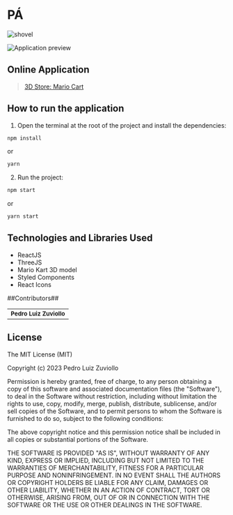 # PÁ #

![shovel](https://github.com/preduouh/graphc/assets/58116134/848c029a-b051-4896-b94f-e5c1b875ac95)



<img src="./docs/preview-gif.gif" alt="Application preview">

##  Online Application ##

> [3D Store: Mario Cart](https://mario-cart-computacao-gracifa.vercel.app/)

##  How to run the application ##

1. Open the terminal at the root of the project and install the dependencies:
```bash
npm install
```
or
```bash
yarn
```

2. Run the project:
```bash
npm start
```
or
```bash
yarn start
```

## Technologies and Libraries Used

* ReactJS
* ThreeJS
* Mario Kart 3D model
* Styled Components
* React Icons

##Contributors##

<table>
  <tr>
    <td align="center">
        <sub>
          <b>Pedro Luiz Zuviollo</b>
        </sub>
      </a>
    </td>
  </tr>
</table>

## ‍License ##
The MIT License (MIT)

Copyright (c) 2023 Pedro Luiz Zuviollo

Permission is hereby granted, free of charge, to any person obtaining a copy of this software and associated documentation files (the "Software"), to deal in the Software without restriction, including without limitation the rights to use, copy, modify, merge, publish, distribute, sublicense, and/or sell copies of the Software, and to permit persons to whom the Software is furnished to do so, subject to the following conditions:

The above copyright notice and this permission notice shall be included in all copies or substantial portions of the Software.

THE SOFTWARE IS PROVIDED "AS IS", WITHOUT WARRANTY OF ANY KIND, EXPRESS OR IMPLIED, INCLUDING BUT NOT LIMITED TO THE WARRANTIES OF MERCHANTABILITY, FITNESS FOR A PARTICULAR PURPOSE AND NONINFRINGEMENT. IN NO EVENT SHALL THE AUTHORS OR COPYRIGHT HOLDERS BE LIABLE FOR ANY CLAIM, DAMAGES OR OTHER LIABILITY, WHETHER IN AN ACTION OF CONTRACT, TORT OR OTHERWISE, ARISING FROM, OUT OF OR IN CONNECTION WITH THE SOFTWARE OR THE USE OR OTHER DEALINGS IN THE SOFTWARE.
